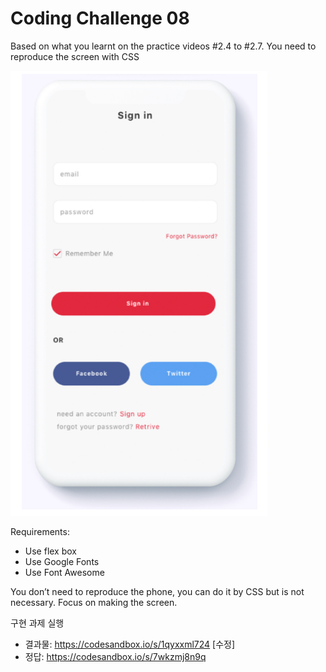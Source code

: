 # Coding Challenge 08

Based on what you learnt on the practice videos #2.4 to #2.7.
You need to reproduce the screen with CSS

![image1](./image/screenshot_1.png)

Requirements:

- Use flex box
- Use Google Fonts
- Use Font Awesome

You don’t need to reproduce the phone, you can do it by CSS but is not necessary. Focus on making the screen.

구현 과제 실행

- 결과물: https://codesandbox.io/s/1qyxxml724 [수정]
- 정답: https://codesandbox.io/s/7wkzmj8n9q
